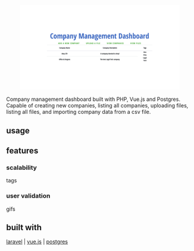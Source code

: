 <p align="center"><img src="Documentation/home.png"width=85%>
</p>

Company management dashboard built with PHP, Vue.js and Postgres. Capable of creating new companies, listing all companies, uploading files, listing all files, and importing company data from a csv file. 

## usage

## features

### scalability

tags

### user validation 

gifs
 
## built with 
[laravel](https://github.com/laravel) | [vue.js](https://github.com/vuejs) | [postgres](https://github.com/postgres)
